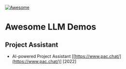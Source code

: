 [![Awesome](https://cdn.rawgit.com/sindresorhus/awesome/d7305f38d29fed78fa85652e3a63e154dd8e8829/media/badge.svg)](https://github.com/sindresorhus/awesome)

# Awesome LLM Demos

## Project Assistant
- AI-powered Project Assistant [[https://www.pac.chat/](https://www.pac.chat/)] [2022]
